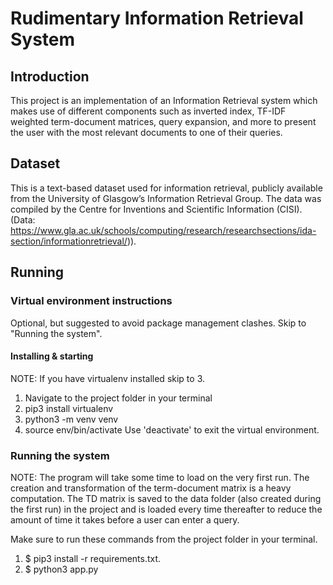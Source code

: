 # Rudimentary Information Retrieval System

## Introduction
This project is an implementation of an Information Retrieval system which makes use of different components such as inverted index, TF-IDF weighted term-document matrices, query expansion, and more to present the user with the most relevant documents to one of their queries.

## Dataset
This is a text-based dataset used for information retrieval, publicly available from the University of Glasgow’s Information Retrieval Group. The data was compiled by the Centre for Inventions and Scientific Information (CISI). (Data: https://www.gla.ac.uk/schools/computing/research/researchsections/ida-section/informationretrieval/)).

## Running
### Virtual environment instructions
Optional, but suggested to avoid package management clashes. Skip to "Running the system".

#### Installing & starting
NOTE: If you have virtualenv installed skip to 3.

1. Navigate to the project folder in your terminal
2. pip3 install virtualenv
3. python3 -m venv venv
4. source env/bin/activate
Use 'deactivate' to exit the virtual environment.

### Running the system
NOTE: The program will take some time to load on the very first run. The creation and transformation of the term-document matrix is a heavy computation. The TD matrix is saved to the data folder (also created during the first run) in the project and is loaded every time thereafter to reduce the amount of time it takes before a user can enter a query.

Make sure to run these commands from the project folder in your terminal.
1. $ pip3 install -r requirements.txt.
2. $ python3 app.py
